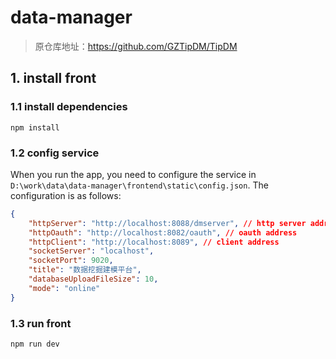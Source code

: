 # data-manager
> 原仓库地址：https://github.com/GZTipDM/TipDM
## 1. install front

### 1.1 install dependencies

```shell
npm install
```

### 1.2 config service

When you run the app, you need to configure the service in `D:\work\data\data-manager\frontend\static\config.json`. The configuration is as follows:
```json
{
    "httpServer": "http://localhost:8088/dmserver", // http server address
    "httpOauth": "http://localhost:8082/oauth", // oauth address
    "httpClient": "http://localhost:8089", // client address
    "socketServer": "localhost",
    "socketPort": 9020,
    "title": "数据挖掘建模平台",
    "databaseUploadFileSize": 10,
    "mode": "online"
}
```

### 1.3 run front

```shell
npm run dev
```

